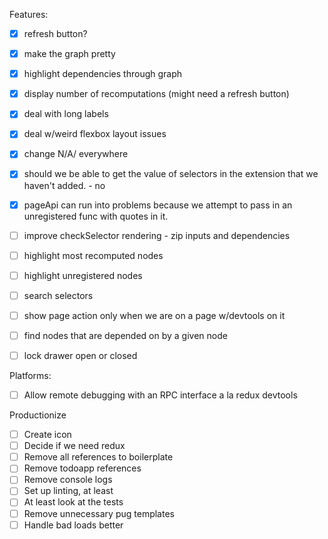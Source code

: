 Features:
- [X] refresh button?
- [X] make the graph pretty
- [X] highlight dependencies through graph
- [X] display number of recomputations (might need a refresh button)
- [X] deal with long labels
- [X] deal w/weird flexbox layout issues
- [X] change N/A/ everywhere
- [X] should we be able to get the value of selectors in the extension that we haven't added. - no
- [X] pageApi can run into problems because we attempt to pass in an unregistered func with quotes in it.
- [ ] improve checkSelector rendering - zip inputs and dependencies
- [ ] highlight most recomputed nodes
- [ ] highlight unregistered nodes
- [ ] search selectors
- [ ] show page action only when we are on a page w/devtools on it
- [ ] find nodes that are depended on by a given node
- [ ] lock drawer open or closed


Platforms:
- [ ] Allow remote debugging with an RPC interface a la redux devtools

Productionize
- [ ] Create icon
- [ ] Decide if we need redux
- [ ] Remove all references to boilerplate
- [ ] Remove todoapp references
- [ ] Remove console logs
- [ ] Set up linting, at least
- [ ] At least look at the tests
- [ ] Remove unnecessary pug templates
- [ ] Handle bad loads better

